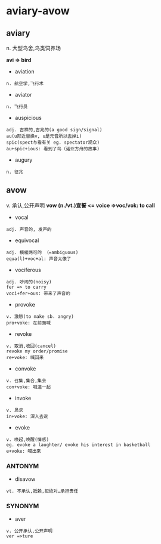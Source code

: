 # aviary-avow

## aviary

n. 大型鸟舍,鸟类饲养场

**avi => bird**

- aviation
```
n. 航空学,飞行术
```
- aviator
```
n. 飞行员
```
- auspicious
```
adj. 吉祥的,吉兆的(a good sign/signal)
au(u形近替换v, u是元音所以去掉i)
spic(spect与看有关 eg. spectator观众)
au+spic+ious: 看到了鸟（诺亚方舟的故事)
```
- augury
```
n. 征兆
```

## avow

v. 承认,公开声明
**vow (n./vt.)宣誓 <= voice =>voc/vok: to call**

- vocal
```
adj. 声音的, 发声的
```
- equivocal
```
adj. 模棱两可的 （=ambiguous)
equa(l)+voc+al: 声音太像了
```
- vociferous
```
adj. 吵闹的(noisy)
fer => to carry
voci+fer+ous: 带来了声音的
```
- provoke
```
v. 激怒(to make sb. angry)
pro+voke: 在前面喊
```
- revoke
```
v. 取消,收回(cancel)
revoke my order/promise
re+voke: 喊回来
```
- convoke
```
v. 召集,集合,集会
con+voke: 喊道一起
```
- invoke
```
v. 恳求
in+voke: 深入去说
```
- evoke
```
v. 唤起,唤醒(情感)
eg. evoke a laughter/ evoke his interest in basketball
e+voke: 喊出来
```

### ANTONYM

- disavow
```
vt. 不承认,抵赖,拒绝对…承担责任
```

### SYNONYM

- aver
```
v. 公开承认,公开声明
ver =>ture
```
